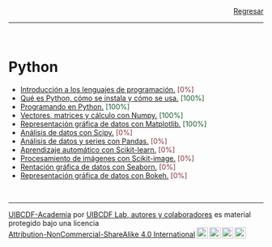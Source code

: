 <div style='text-align: right;'> <a href="../README.md">Regresar</a> </div>

-----

<br />

# Python

- [Introducción a los lenguajes de programación.](Lenguages/Lenguajes.md) <span style="color:#823138">[0%]</span>
- [Qué es Python, cómo se instala y cómo se usa.](Python/Python.md) <span style="color:#185927">[100%]</span>
- [Programando en Python.](Programando/Programando.ipynb) <span style="color:#185927">[100%]</span>
- [Vectores, matrices y cálculo con Numpy.](Numpy/NumPy.ipynb) <span style="color:#185927">[100%]</span>
- [Representación gráfica de datos con Matplotlib.](Matplotlib/Matplotlib.ipynb) <span style="color:#185927">[100%]</span>
- [Análisis de datos con Scipy.](Scipy/Scipy.ipynb) <span style="color:#823138">[0%]</span>
- [Análisis de datos y series con Pandas.](Pandas/Pandas.ipynb) <span style="color:#823138">[0%]</span>
- [Aprendizaje automático con Scikit-learn.](Scikit-learn/Scikit-learn.ipynb) <span style="color:#823138">[0%]</span>
- [Procesamiento de imágenes con Scikit-image.](Scikit-image/Scikit-image.ipynb) <span style="color:#823138">[0%]</span>
- [Rentación gráfica de datos con Seaborn.](Seaborn/Seaborn.ipynb) <span style="color:#823138">[0%]</span>
- [Representación gráfica de datos con Bokeh.](Bokeh/Bokeh.ipynb) <span style="color:#823138">[0%]</span>


<br />

-------
<p xmlns:cc="http://creativecommons.org/ns#" xmlns:dct="http://purl.org/dc/terms/"><a property="dct:title" rel="cc:attributionURL" href="https://github.com/uibcdf/Academia">UIBCDF-Academia</a> por <a rel="cc:attributionURL dct:creator" property="cc:attributionName" href="https://github.com/uibcdf/Academia/graphs/contributors">UIBCDF Lab, autores y colaboradores</a> es material protegido bajo una licencia <a href="http://creativecommons.org/licenses/by-nc-sa/4.0/deed.es?ref=chooser-v1" target="_blank" rel="license noopener noreferrer" style="display:inline-block;">Attribution-NonCommercial-ShareAlike 4.0 International<img style="height:22px!important;margin-left:3px;vertical-align:text-bottom;" src="https://mirrors.creativecommons.org/presskit/icons/cc.svg?ref=chooser-v1"><img style="height:22px!important;margin-left:3px;vertical-align:text-bottom;" src="https://mirrors.creativecommons.org/presskit/icons/by.svg?ref=chooser-v1"><img style="height:22px!important;margin-left:3px;vertical-align:text-bottom;" src="https://mirrors.creativecommons.org/presskit/icons/nc.svg?ref=chooser-v1"><img style="height:22px!important;margin-left:3px;vertical-align:text-bottom;" src="https://mirrors.creativecommons.org/presskit/icons/sa.svg?ref=chooser-v1"></a></p>

